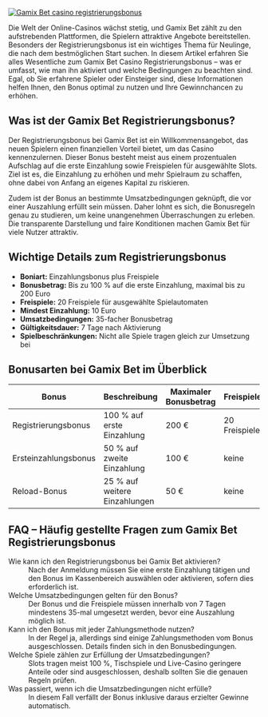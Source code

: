 [![Gamix Bet casino registrierungsbonus](https://123-caf.pages.dev/gitsignup.png)](https://vrmoo.ru/Bt82HjjY)

<p>Die Welt der Online-Casinos wächst stetig, und Gamix Bet zählt zu den aufstrebenden Plattformen, die Spielern attraktive Angebote bereitstellen. Besonders der Registrierungsbonus ist ein wichtiges Thema für Neulinge, die nach dem bestmöglichen Start suchen. In diesem Artikel erfahren Sie alles Wesentliche zum Gamix Bet Casino Registrierungsbonus – was er umfasst, wie man ihn aktiviert und welche Bedingungen zu beachten sind. Egal, ob Sie erfahrene Spieler oder Einsteiger sind, diese Informationen helfen Ihnen, den Bonus optimal zu nutzen und Ihre Gewinnchancen zu erhöhen.</p>  <h2>Was ist der Gamix Bet Registrierungsbonus?</h2> <p>Der Registrierungsbonus bei Gamix Bet ist ein Willkommensangebot, das neuen Spielern einen finanziellen Vorteil bietet, um das Casino kennenzulernen. Dieser Bonus besteht meist aus einem prozentualen Aufschlag auf die erste Einzahlung sowie Freispielen für ausgewählte Slots. Ziel ist es, die Einzahlung zu erhöhen und mehr Spielraum zu schaffen, ohne dabei von Anfang an eigenes Kapital zu riskieren.</p> <p>Zudem ist der Bonus an bestimmte Umsatzbedingungen geknüpft, die vor einer Auszahlung erfüllt sein müssen. Daher lohnt es sich, die Bonusregeln genau zu studieren, um keine unangenehmen Überraschungen zu erleben. Die transparente Darstellung und faire Konditionen machen Gamix Bet für viele Nutzer attraktiv.</p>  <h2>Wichtige Details zum Registrierungsbonus</h2> <ul> <li><strong>Boniart:</strong> Einzahlungsbonus plus Freispiele</li> <li><strong>Bonusbetrag:</strong> Bis zu 100 % auf die erste Einzahlung, maximal bis zu 200 Euro</li> <li><strong>Freispiele:</strong> 20 Freispiele für ausgewählte Spielautomaten</li> <li><strong>Mindest Einzahlung:</strong> 10 Euro</li> <li><strong>Umsatzbedingungen:</strong> 35-facher Bonusbetrag</li> <li><strong>Gültigkeitsdauer:</strong> 7 Tage nach Aktivierung</li> <li><strong>Spielbeschränkungen:</strong> Nicht alle Spiele tragen gleich zur Umsetzung bei</li> </ul>  <h2>Bonusarten bei Gamix Bet im Überblick</h2> <table> <thead> <tr> <th>Bonus</th> <th>Beschreibung</th> <th>Maximaler Bonusbetrag</th> <th>Freispiele</th> <th>Mindestumsatz</th> </tr> </thead> <tbody> <tr> <td>Registrierungsbonus</td> <td>100 % auf erste Einzahlung</td> <td>200 €</td> <td>20 Freispiele</td> <td>35x Bonus</td> </tr> <tr> <td>Ersteinzahlungsbonus</td> <td>50 % auf zweite Einzahlung</td> <td>100 €</td> <td>keine</td> <td>30x Bonus</td> </tr> <tr> <td>Reload-Bonus</td> <td>25 % auf weitere Einzahlungen</td> <td>50 €</td> <td>keine</td> <td>30x Bonus</td> </tr> </tbody> </table>  <h2>FAQ – Häufig gestellte Fragen zum Gamix Bet Registrierungsbonus</h2> <dl> <dt>Wie kann ich den Registrierungsbonus bei Gamix Bet aktivieren?</dt> <dd>Nach der Anmeldung müssen Sie eine erste Einzahlung tätigen und den Bonus im Kassenbereich auswählen oder aktivieren, sofern dies erforderlich ist.</dd> <dt>Welche Umsatzbedingungen gelten für den Bonus?</dt> <dd>Der Bonus und die Freispiele müssen innerhalb von 7 Tagen mindestens 35-mal umgesetzt werden, bevor eine Auszahlung möglich ist.</dd> <dt>Kann ich den Bonus mit jeder Zahlungsmethode nutzen?</dt> <dd>In der Regel ja, allerdings sind einige Zahlungsmethoden vom Bonus ausgeschlossen. Details finden sich in den Bonusbedingungen.</dd> <dt>Welche Spiele zählen zur Erfüllung der Umsatzbedingungen?</dt> <dd>Slots tragen meist 100 %, Tischspiele und Live-Casino geringere Anteile oder sind ausgeschlossen, deshalb sollten Sie die genauen Regeln prüfen.</dd> <dt>Was passiert, wenn ich die Umsatzbedingungen nicht erfülle?</dt> <dd>In diesem Fall verfällt der Bonus inklusive daraus erzielter Gewinne automatisch.</dd> </dl>